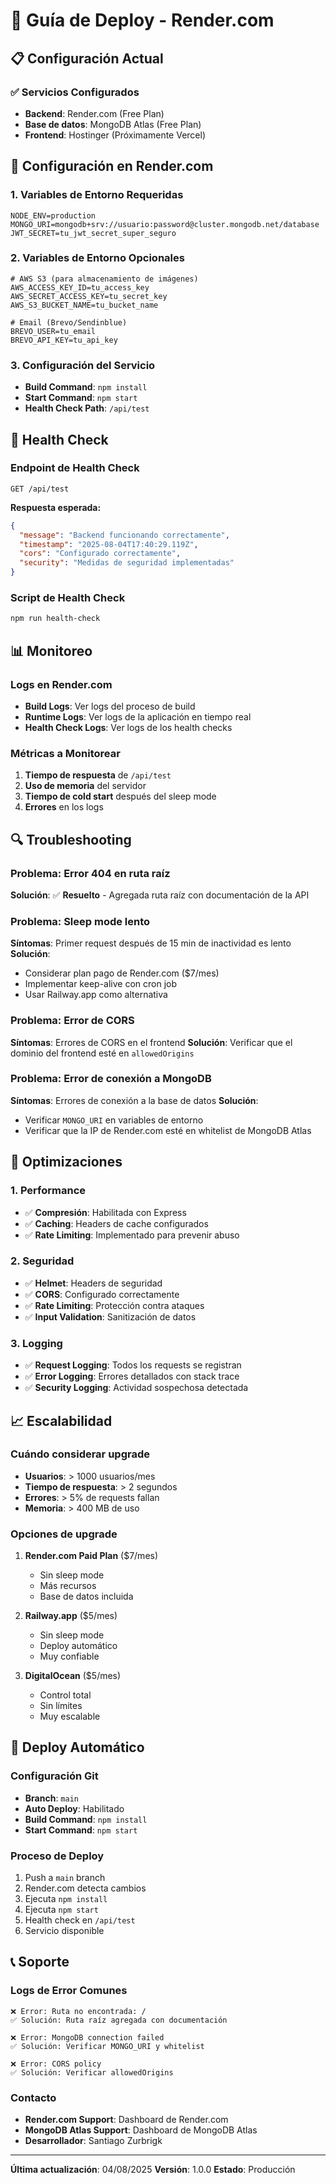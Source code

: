# 🚀 Guía de Deploy - Render.com

## 📋 Configuración Actual

### **✅ Servicios Configurados**
- **Backend**: Render.com (Free Plan)
- **Base de datos**: MongoDB Atlas (Free Plan)
- **Frontend**: Hostinger (Próximamente Vercel)

## 🔧 Configuración en Render.com

### **1. Variables de Entorno Requeridas**
```env
NODE_ENV=production
MONGO_URI=mongodb+srv://usuario:password@cluster.mongodb.net/database
JWT_SECRET=tu_jwt_secret_super_seguro
```

### **2. Variables de Entorno Opcionales**
```env
# AWS S3 (para almacenamiento de imágenes)
AWS_ACCESS_KEY_ID=tu_access_key
AWS_SECRET_ACCESS_KEY=tu_secret_key
AWS_S3_BUCKET_NAME=tu_bucket_name

# Email (Brevo/Sendinblue)
BREVO_USER=tu_email
BREVO_API_KEY=tu_api_key
```

### **3. Configuración del Servicio**
- **Build Command**: `npm install`
- **Start Command**: `npm start`
- **Health Check Path**: `/api/test`

## 🏥 Health Check

### **Endpoint de Health Check**
```
GET /api/test
```

**Respuesta esperada:**
```json
{
  "message": "Backend funcionando correctamente",
  "timestamp": "2025-08-04T17:40:29.119Z",
  "cors": "Configurado correctamente",
  "security": "Medidas de seguridad implementadas"
}
```

### **Script de Health Check**
```bash
npm run health-check
```

## 📊 Monitoreo

### **Logs en Render.com**
- **Build Logs**: Ver logs del proceso de build
- **Runtime Logs**: Ver logs de la aplicación en tiempo real
- **Health Check Logs**: Ver logs de los health checks

### **Métricas a Monitorear**
1. **Tiempo de respuesta** de `/api/test`
2. **Uso de memoria** del servidor
3. **Tiempo de cold start** después del sleep mode
4. **Errores** en los logs

## 🔍 Troubleshooting

### **Problema: Error 404 en ruta raíz**
**Solución**: ✅ **Resuelto** - Agregada ruta raíz con documentación de la API

### **Problema: Sleep mode lento**
**Síntomas**: Primer request después de 15 min de inactividad es lento
**Solución**: 
- Considerar plan pago de Render.com ($7/mes)
- Implementar keep-alive con cron job
- Usar Railway.app como alternativa

### **Problema: Error de CORS**
**Síntomas**: Errores de CORS en el frontend
**Solución**: Verificar que el dominio del frontend esté en `allowedOrigins`

### **Problema: Error de conexión a MongoDB**
**Síntomas**: Errores de conexión a la base de datos
**Solución**: 
- Verificar `MONGO_URI` en variables de entorno
- Verificar que la IP de Render.com esté en whitelist de MongoDB Atlas

## 🚀 Optimizaciones

### **1. Performance**
- ✅ **Compresión**: Habilitada con Express
- ✅ **Caching**: Headers de cache configurados
- ✅ **Rate Limiting**: Implementado para prevenir abuso

### **2. Seguridad**
- ✅ **Helmet**: Headers de seguridad
- ✅ **CORS**: Configurado correctamente
- ✅ **Rate Limiting**: Protección contra ataques
- ✅ **Input Validation**: Sanitización de datos

### **3. Logging**
- ✅ **Request Logging**: Todos los requests se registran
- ✅ **Error Logging**: Errores detallados con stack trace
- ✅ **Security Logging**: Actividad sospechosa detectada

## 📈 Escalabilidad

### **Cuándo considerar upgrade**
- **Usuarios**: > 1000 usuarios/mes
- **Tiempo de respuesta**: > 2 segundos
- **Errores**: > 5% de requests fallan
- **Memoria**: > 400 MB de uso

### **Opciones de upgrade**
1. **Render.com Paid Plan** ($7/mes)
   - Sin sleep mode
   - Más recursos
   - Base de datos incluida

2. **Railway.app** ($5/mes)
   - Sin sleep mode
   - Deploy automático
   - Muy confiable

3. **DigitalOcean** ($5/mes)
   - Control total
   - Sin límites
   - Muy escalable

## 🔄 Deploy Automático

### **Configuración Git**
- **Branch**: `main`
- **Auto Deploy**: Habilitado
- **Build Command**: `npm install`
- **Start Command**: `npm start`

### **Proceso de Deploy**
1. Push a `main` branch
2. Render.com detecta cambios
3. Ejecuta `npm install`
4. Ejecuta `npm start`
5. Health check en `/api/test`
6. Servicio disponible

## 📞 Soporte

### **Logs de Error Comunes**
```
❌ Error: Ruta no encontrada: /
✅ Solución: Ruta raíz agregada con documentación

❌ Error: MongoDB connection failed
✅ Solución: Verificar MONGO_URI y whitelist

❌ Error: CORS policy
✅ Solución: Verificar allowedOrigins
```

### **Contacto**
- **Render.com Support**: Dashboard de Render.com
- **MongoDB Atlas Support**: Dashboard de MongoDB Atlas
- **Desarrollador**: Santiago Zurbrigk

---

**Última actualización**: 04/08/2025
**Versión**: 1.0.0
**Estado**: Producción 